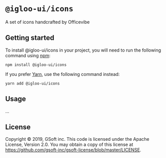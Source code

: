 # `@igloo-ui/icons`

A set of icons handcrafted by Officevibe

## Getting started

To install @igloo-ui/icons in your project, you will need to run the following command using [npm](https://www.npmjs.com/):

```
npm install @igloo-ui/icons
```

If you prefer [Yarn](https://classic.yarnpkg.com/en/), use the following command instead:

```
yarn add @igloo-ui/icons
```

## Usage

...

## License

Copyright © 2019, GSoft inc. This code is licensed under the Apache License, Version 2.0. You may obtain a copy of this license at https://github.com/gsoft-inc/gsoft-license/blob/master/LICENSE.
